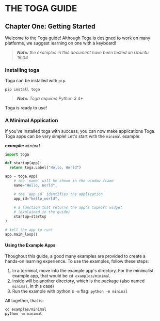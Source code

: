 # THE TOGA GUIDE

## Chapter One: Getting Started

Welcome to the Toga guide! Although Toga is designed to work on many platforms, we suggest learning on one with a keyboard!

> *__Note:__ the examples in this document have been tested on Ubuntu 16.04*

### Installing toga

Toga can be installed with `pip`.

`pip install toga`

> *__Note:__ Toga requires Python 3.4+*

Toga is ready to use!

### A Minimal Application

If you've installed toga with success, you can now make applications Toga. Toga apps can be very simple! Let's start with the `minimal` example:

*__example:__ `minimal`*
```python
import toga

def startup(app):
  return toga.Label("Hello, World")

app = toga.App(
    # the `name` will be shown in the window frame
    name="Hello, World", 

    # the `app_id` identifies the application
    app_id="hello_world",
    
    # a function that returns the app's topmost widget
    # (explained in the guide)
    startup=startup
)

# tell the app to run!
app.main_loop()
```

#### Using the Example Apps

Thoughout this guide, a good many examples are provided to create a hands-on learning experience. To use the examples, follow these steps:

1. In a terminal, move into the example app's directory. For the minimalist example app, that would be `cd examples/minimal`
2. Inside will be another directory, which is the package (also named `minimal`, in this case)
3. Run the example with python's `-m` flag: `python -m minimal`

All together, that is:

```
cd examples/minimal
python -m minimal
```

